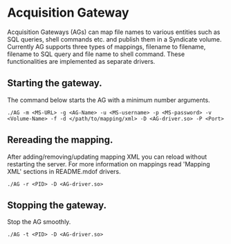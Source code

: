Acquisition Gateway
==================
Acquisition Gateways (AGs) can map file names to various entities such as SQL queries, shell commands etc. and publish them in a Syndicate volume. Currently AG supports three types of mappings, filename to filename, filename to SQL query and file name to shell command. These functionalities are implemented as separate drivers.

Starting the gateway.
---------------------
The command below starts the AG with a minimum number arguments.

    ./AG -m <MS-URL> -g <AG-Name> -u <MS-username> -p <MS-password> -v <Volume-Name> -f -d </path/to/mapping/xml> -D <AG-driver.so> -P <Port>

Rereading the mapping.
----------------------
After adding/removing/updating mapping XML you can reload without restarting the server.
For more information on mappings read 'Mapping XML' sections in README.mdof drivers.

    ./AG -r <PID> -D <AG-driver.so>

Stopping the gateway.
---------------------
Stop the AG smoothly.

    ./AG -t <PID> -D <AG-driver.so>


